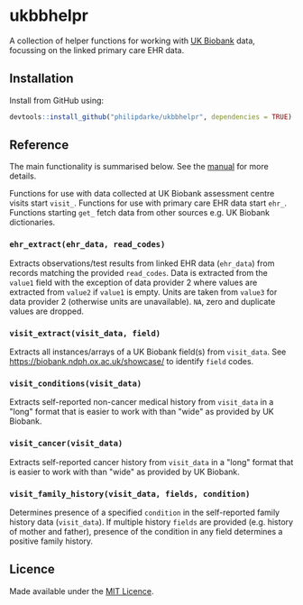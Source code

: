 # ukbbhelpr

A collection of helper functions for working with [UK Biobank](https://www.ukbiobank.ac.uk/) data, focussing on the linked primary care EHR data.

## Installation

Install from GitHub using:

```r
devtools::install_github("philipdarke/ukbbhelpr", dependencies = TRUE)
```

## Reference

The main functionality is summarised below. See the [manual](ukbbhelpr_0.1.0.pdf) for more details.

Functions for use with data collected at UK Biobank assessment centre visits start `visit_`. Functions for use with primary care EHR data start `ehr_`. Functions starting `get_` fetch data from other sources e.g. UK Biobank dictionaries.

### `ehr_extract(ehr_data, read_codes)`

Extracts observations/test results from linked EHR data (`ehr_data`) from records matching the provided `read_codes`. Data is extracted from the `value1` field with the exception of data provider 2 where values are extracted from `value2` if `value1` is empty. Units are taken from `value3` for data provider 2 (otherwise units are unavailable). `NA`, zero and duplicate values are dropped.

### `visit_extract(visit_data, field)`

Extracts all instances/arrays of a UK Biobank field(s) from `visit_data`. See https://biobank.ndph.ox.ac.uk/showcase/ to identify `field` codes.

### `visit_conditions(visit_data)`

Extracts self-reported non-cancer medical history from `visit_data` in a "long" format that is easier to work with than "wide" as provided by UK Biobank.

### `visit_cancer(visit_data)`

Extracts self-reported cancer history from `visit_data` in a "long" format that is easier to work with than "wide" as provided by UK Biobank.

### `visit_family_history(visit_data, fields, condition)`

Determines presence of a specified `condition` in the self-reported family history data (`visit_data`). If multiple history `fields` are provided (e.g. history of mother and father), presence of the condition in any field determines a positive family history.

## Licence

Made available under the [MIT Licence](https://mit-license.org/).
